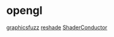 # opengl

[graphicsfuzz](https://github.com/google/graphicsfuzz)
[reshade](https://github.com/crosire/reshade)
[ShaderConductor](https://github.com/microsoft/ShaderConductor)
